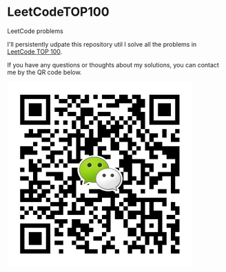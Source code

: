 # LeetCodeTOP100
LeetCode problems

I'll persistently udpate this repository util I solve all the problems in [LeetCode TOP 100](https://leetcode-cn.com/problemset/all/?listId=2cktkvj).

If you have any questions or thoughts about my solutions, you can contact me by the QR code below. 

![wechat](imgs/wechat.jpg)
